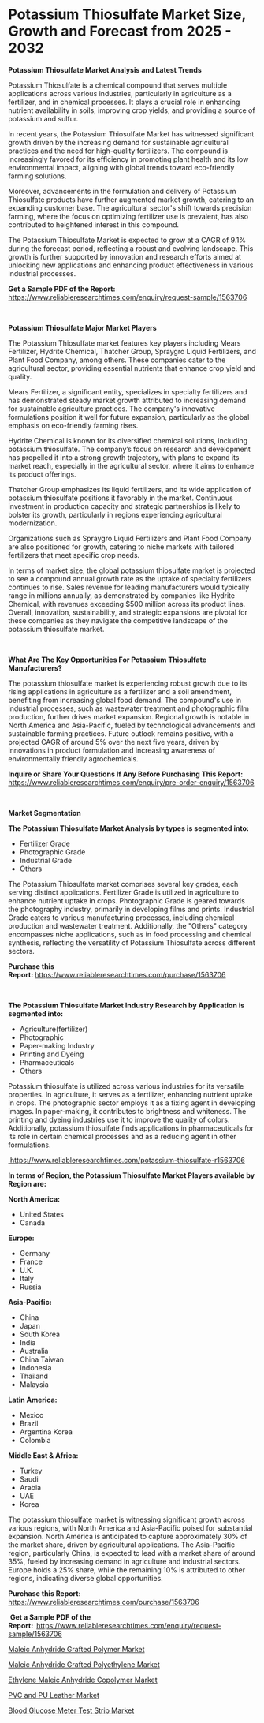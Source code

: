<p><h1>Potassium Thiosulfate Market Size, Growth and Forecast from 2025 - 2032</h1></p><p><strong>Potassium Thiosulfate Market Analysis and Latest Trends</strong></p>
<p><p>Potassium Thiosulfate is a chemical compound that serves multiple applications across various industries, particularly in agriculture as a fertilizer, and in chemical processes. It plays a crucial role in enhancing nutrient availability in soils, improving crop yields, and providing a source of potassium and sulfur.</p><p>In recent years, the Potassium Thiosulfate Market has witnessed significant growth driven by the increasing demand for sustainable agricultural practices and the need for high-quality fertilizers. The compound is increasingly favored for its efficiency in promoting plant health and its low environmental impact, aligning with global trends toward eco-friendly farming solutions.</p><p>Moreover, advancements in the formulation and delivery of Potassium Thiosulfate products have further augmented market growth, catering to an expanding customer base. The agricultural sector's shift towards precision farming, where the focus on optimizing fertilizer use is prevalent, has also contributed to heightened interest in this compound.</p><p>The Potassium Thiosulfate Market is expected to grow at a CAGR of 9.1% during the forecast period, reflecting a robust and evolving landscape. This growth is further supported by innovation and research efforts aimed at unlocking new applications and enhancing product effectiveness in various industrial processes.</p></p>
<p><strong>Get a Sample PDF of the Report:&nbsp;</strong> <a href="https://www.reliableresearchtimes.com/enquiry/request-sample/1563706?utm_campaign=2100&utm_medium=2&utm_source=Github&utm_content=ia&utm_term=30012025&utm_id=potassium-thiosulfate">https://www.reliableresearchtimes.com/enquiry/request-sample/1563706</a></p>
<p>&nbsp;</p>
<p><strong>Potassium Thiosulfate Major Market Players</strong></p>
<p><p>The Potassium Thiosulfate market features key players including Mears Fertilizer, Hydrite Chemical, Thatcher Group, Spraygro Liquid Fertilizers, and Plant Food Company, among others. These companies cater to the agricultural sector, providing essential nutrients that enhance crop yield and quality.</p><p>Mears Fertilizer, a significant entity, specializes in specialty fertilizers and has demonstrated steady market growth attributed to increasing demand for sustainable agriculture practices. The company's innovative formulations position it well for future expansion, particularly as the global emphasis on eco-friendly farming rises.</p><p>Hydrite Chemical is known for its diversified chemical solutions, including potassium thiosulfate. The company’s focus on research and development has propelled it into a strong growth trajectory, with plans to expand its market reach, especially in the agricultural sector, where it aims to enhance its product offerings.</p><p>Thatcher Group emphasizes its liquid fertilizers, and its wide application of potassium thiosulfate positions it favorably in the market. Continuous investment in production capacity and strategic partnerships is likely to bolster its growth, particularly in regions experiencing agricultural modernization.</p><p>Organizations such as Spraygro Liquid Fertilizers and Plant Food Company are also positioned for growth, catering to niche markets with tailored fertilizers that meet specific crop needs.</p><p>In terms of market size, the global potassium thiosulfate market is projected to see a compound annual growth rate as the uptake of specialty fertilizers continues to rise. Sales revenue for leading manufacturers would typically range in millions annually, as demonstrated by companies like Hydrite Chemical, with revenues exceeding $500 million across its product lines. Overall, innovation, sustainability, and strategic expansions are pivotal for these companies as they navigate the competitive landscape of the potassium thiosulfate market.</p></p>
<p>&nbsp;</p>
<p><strong>What Are The Key Opportunities For Potassium Thiosulfate Manufacturers?</strong></p>
<p><p>The potassium thiosulfate market is experiencing robust growth due to its rising applications in agriculture as a fertilizer and a soil amendment, benefiting from increasing global food demand. The compound's use in industrial processes, such as wastewater treatment and photographic film production, further drives market expansion. Regional growth is notable in North America and Asia-Pacific, fueled by technological advancements and sustainable farming practices. Future outlook remains positive, with a projected CAGR of around 5% over the next five years, driven by innovations in product formulation and increasing awareness of environmentally friendly agrochemicals.</p></p>
<p><strong>Inquire or Share Your Questions If Any Before Purchasing This Report:</strong> <a href="https://www.reliableresearchtimes.com/enquiry/pre-order-enquiry/1563706?utm_campaign=2100&utm_medium=2&utm_source=Github&utm_content=ia&utm_term=30012025&utm_id=potassium-thiosulfate">https://www.reliableresearchtimes.com/enquiry/pre-order-enquiry/1563706</a></p>
<p>&nbsp;</p>
<p><strong>Market Segmentation</strong></p>
<p><strong>The Potassium Thiosulfate Market Analysis by types is segmented into:</strong></p>
<p><ul><li>Fertilizer Grade</li><li>Photographic Grade</li><li>Industrial Grade</li><li>Others</li></ul></p>
<p><p>The Potassium Thiosulfate market comprises several key grades, each serving distinct applications. Fertilizer Grade is utilized in agriculture to enhance nutrient uptake in crops. Photographic Grade is geared towards the photography industry, primarily in developing films and prints. Industrial Grade caters to various manufacturing processes, including chemical production and wastewater treatment. Additionally, the "Others" category encompasses niche applications, such as in food processing and chemical synthesis, reflecting the versatility of Potassium Thiosulfate across different sectors.</p></p>
<p><strong>Purchase this Report:&nbsp;</strong><a href="https://www.reliableresearchtimes.com/purchase/1563706?utm_campaign=2100&utm_medium=2&utm_source=Github&utm_content=ia&utm_term=30012025&utm_id=potassium-thiosulfate">https://www.reliableresearchtimes.com/purchase/1563706</a></p>
<p>&nbsp;</p>
<p><strong>The Potassium Thiosulfate Market Industry Research by Application is segmented into:</strong></p>
<p><ul><li>Agriculture(fertilizer)</li><li>Photographic</li><li>Paper-making Industry</li><li>Printing and Dyeing</li><li>Pharmaceuticals</li><li>Others</li></ul></p>
<p><p>Potassium thiosulfate is utilized across various industries for its versatile properties. In agriculture, it serves as a fertilizer, enhancing nutrient uptake in crops. The photographic sector employs it as a fixing agent in developing images. In paper-making, it contributes to brightness and whiteness. The printing and dyeing industries use it to improve the quality of colors. Additionally, potassium thiosulfate finds applications in pharmaceuticals for its role in certain chemical processes and as a reducing agent in other formulations.</p></p>
<p><a href="https://www.reliableresearchtimes.com/potassium-thiosulfate-r1563706?utm_campaign=2100&utm_medium=2&utm_source=Github&utm_content=ia&utm_term=30012025&utm_id=potassium-thiosulfate">&nbsp;https://www.reliableresearchtimes.com/potassium-thiosulfate-r1563706</a></p>
<p><strong>In terms of Region, the Potassium Thiosulfate Market Players available by Region are:</strong></p>
<p>
    <p> <strong> North America: </strong>
        <ul>
            <li>United States</li>
            <li>Canada</li>
        </ul>
        </p> 
    <p> <strong> Europe: </strong>
        <ul>
            <li>Germany</li>
            <li>France</li>
            <li>U.K.</li>
            <li>Italy</li>
            <li>Russia</li>
        </ul>
        </p> 
    <p> <strong> Asia-Pacific: </strong>
        <ul>
            <li>China</li>
            <li>Japan</li>
            <li>South Korea</li>
            <li>India</li>
            <li>Australia</li>
            <li>China Taiwan</li>
            <li>Indonesia</li>
            <li>Thailand</li>
            <li>Malaysia</li>
        </ul>
        </p> 
    <p> <strong> Latin America: </strong>
        <ul>
            <li>Mexico</li>
            <li>Brazil</li>
            <li>Argentina Korea</li>
            <li>Colombia</li>
        </ul>
        </p> 
    <p> <strong> Middle East & Africa: </strong>
        <ul>
            <li>Turkey</li>
            <li>Saudi</li>
            <li>Arabia</li>
            <li>UAE</li>
            <li>Korea</li>
        </ul>
    </p>
    </p>
<p><p>The potassium thiosulfate market is witnessing significant growth across various regions, with North America and Asia-Pacific poised for substantial expansion. North America is anticipated to capture approximately 30% of the market share, driven by agricultural applications. The Asia-Pacific region, particularly China, is expected to lead with a market share of around 35%, fueled by increasing demand in agriculture and industrial sectors. Europe holds a 25% share, while the remaining 10% is attributed to other regions, indicating diverse global opportunities.</p></p>
<p><strong>Purchase this Report: </strong><a href="https://www.reliableresearchtimes.com/purchase/1563706?utm_campaign=2100&utm_medium=2&utm_source=Github&utm_content=ia&utm_term=30012025&utm_id=potassium-thiosulfate">https://www.reliableresearchtimes.com/purchase/1563706</a></p>
<p>&nbsp;<strong>Get a Sample PDF of the Report:&nbsp;&nbsp;</strong><a href="https://www.reliableresearchtimes.com/enquiry/request-sample/1563706?utm_campaign=2100&utm_medium=2&utm_source=Github&utm_content=ia&utm_term=30012025&utm_id=potassium-thiosulfate">https://www.reliableresearchtimes.com/enquiry/request-sample/1563706</a></p>
<p><strong></strong></p>
<p><p><a href="https://github.com/boitafbg/Market-Research-Report-List-1/blob/main/maleic-anhydride-grafted-polymer-market.md?utm_campaign=2100&utm_medium=2&utm_source=Github&utm_content=ia&utm_term=30012025&utm_id=potassium-thiosulfate">Maleic Anhydride Grafted Polymer Market</a></p><p><a href="https://github.com/curinbucan9/Market-Research-Report-List-1/blob/main/maleic-anhydride-grafted-polyethylene-market.md?utm_campaign=2100&utm_medium=2&utm_source=Github&utm_content=ia&utm_term=30012025&utm_id=potassium-thiosulfate">Maleic Anhydride Grafted Polyethylene Market</a></p><p><a href="https://github.com/qetelosooya/Market-Research-Report-List-1/blob/main/ethylene-maleic-anhydride-copolymer-market.md?utm_campaign=2100&utm_medium=2&utm_source=Github&utm_content=ia&utm_term=30012025&utm_id=potassium-thiosulfate">Ethylene Maleic Anhydride Copolymer Market</a></p><p><a href="https://github.com/zanoligarav/Market-Research-Report-List-1/blob/main/pvc-and-pu-leather-market.md?utm_campaign=2100&utm_medium=2&utm_source=Github&utm_content=ia&utm_term=30012025&utm_id=potassium-thiosulfate">PVC and PU Leather Market</a></p><p><a href="https://github.com/kathiestrine5ty/Market-Research-Report-List-1/blob/main/blood-glucose-meter-test-strip-market.md?utm_campaign=2100&utm_medium=2&utm_source=Github&utm_content=ia&utm_term=30012025&utm_id=potassium-thiosulfate">Blood Glucose Meter Test Strip Market</a></p></p>